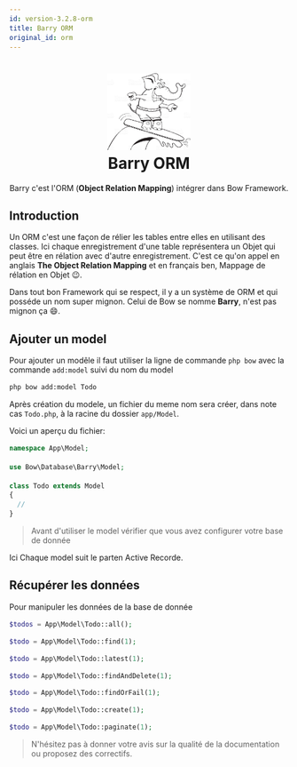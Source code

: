 ```yaml
---
id: version-3.2.8-orm
title: Barry ORM
original_id: orm
---
```


<h1 align="center">
    <img src="https://raw.githubusercontent.com/bowphp/arts/master/barry.jpg" width="150px">
    <br>Barry ORM
</h1>

<p align="center">Barry c'est l'ORM (<strong>Object Relation Mapping</strong>) intégrer dans Bow Framework.</p>

## Introduction

Un ORM c'est une façon de rélier les tables entre elles en utilisant des classes. Ici chaque enregistrement d'une table représentera un Objet qui peut être en rélation avec d'autre enregistrement. C'est ce qu'on appel en anglais **The Object Relation Mapping** et en français ben, Mappage de rélation en Objet :wink:.

Dans tout bon Framework qui se respect, il y a un système de ORM et qui posséde un nom super mignon. Celui de Bow se nomme **Barry**, n'est pas mignon ça :smile:.

## Ajouter un model

Pour ajouter un modêle il faut utiliser la ligne de commande `php bow` avec la commande `add:model` suivi du nom du model

```bash
php bow add:model Todo
```

Après création du modele, un fichier du meme nom sera créer, dans note cas `Todo.php`, à la racine du dossier `app/Model`.

Voici un aperçu du fichier:

```php
namespace App\Model;

use Bow\Database\Barry\Model;

class Todo extends Model
{
  //
}
```

> Avant d'utiliser le model vérifier que vous avez configurer votre base de donnée

Ici Chaque model suit le parten Active Recorde.

## Récupérer les données

Pour manipuler les données de la base de donnée

```php
$todos = App\Model\Todo::all();
```

```php
$todo = App\Model\Todo::find(1);
```

```php
$todo = App\Model\Todo::latest(1);
```

```php
$todo = App\Model\Todo::findAndDelete(1);
```

```php
$todo = App\Model\Todo::findOrFail(1);
```

```php
$todo = App\Model\Todo::create(1);
```

```php
$todo = App\Model\Todo::paginate(1);
```

> N'hésitez pas à donner votre avis sur la qualité de la documentation ou proposez des correctifs.
